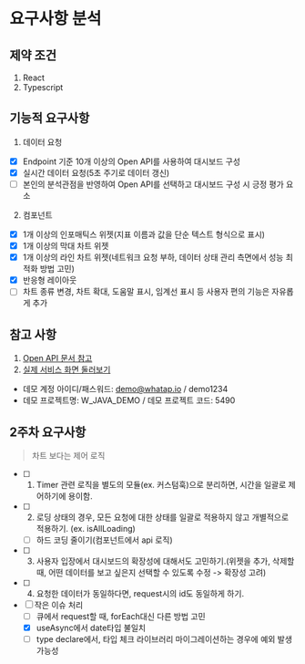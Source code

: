 # 요구사항 분석

## 제약 조건

1. React
2. Typescript

## 기능적 요구사항

1. 데이터 요청

- [x] Endpoint 기준 10개 이상의 Open API를 사용하여 대시보드 구성
- [x] 실시간 데이터 요청(5초 주기로 데이터 갱신)
- [ ] 본인의 분석관점을 반영하여 Open API를 선택하고 대시보드 구성 시 긍정 평가 요소

2. 컴포넌트

- [x] 1개 이상의 인포매틱스 위젯(지표 이름과 값을 단순 텍스트 형식으로 표시)
- [x] 1개 이상의 막대 차트 위젯
- [x] 1개 이상의 라인 차트 위젯(네트워크 요청 부하, 데이터 상태 관리 측면에서 성능 최적화 방법 고민)
- [x] 반응형 레이아웃
- [ ] 차트 종류 변경, 차트 확대, 도움말 표시, 임계선 표시 등 사용자 편의 기능은 자유롭게 추가

## 참고 사항

1. [Open API 문서 참고](https://docs.whatap.io/apidoc/openapi-call/)
2. [실제 서비스 화면 둘러보기](https://api.whatap.io/)

- 데모 계정 아이디/패스워드: demo@whatap.io / demo1234
- 데모 프로젝트명: W_JAVA_DEMO / 데모 프로젝트 코드: 5490

## 2주차 요구사항

> 차트 보다는 제어 로직

- [ ] 1. Timer 관련 로직을 별도의 모듈(ex. 커스텀훅)으로 분리하면, 시간을 일괄로 제어하기에 용이함.
- [ ] 2. 로딩 상태의 경우, 모든 요청에 대한 상태를 일괄로 적용하지 않고 개별적으로 적용하기. (ex. isAllLoading)
  - [ ] 하드 코딩 줄이기(컴포넌트에서 api 로직)
- [ ] 3. 사용자 입장에서 대시보드의 확장성에 대해서도 고민하기.(위젯을 추가, 삭제할 때, 어떤 데이터를 보고 싶은지 선택할 수 있도록 수정 -> 확장성 고려)
- [ ] 4. 요청한 데이터가 동일하다면, request시의 id도 동일하게 하기.
- [ ] 작은 이슈 처리
  - [ ] 큐에서 request할 때, forEach대신 다른 방법 고민
  - [x] useAsync에서 date타입 불일치
  - [ ] type declare에서, 타입 체크 라이브러리 마이그레이션하는 경우에 예외 발생 가능성
